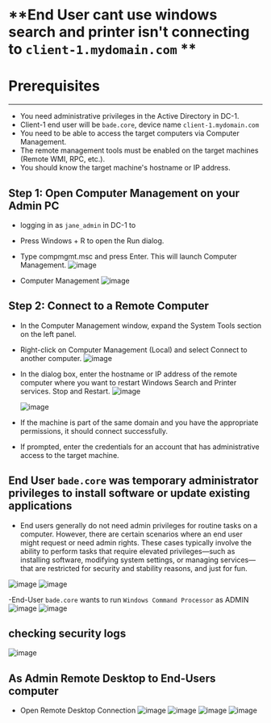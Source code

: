 # **End User cant use windows search and printer isn't connecting to `client-1.mydomain.com` **

# **Prerequisites**
----

- You need administrative privileges in the Active Directory in DC-1.
- Client-1 end user will be `bade.core`, device name `client-1.mydomain.com` 
- You need to be able to access the target computers via Computer Management.
- The remote management tools must be enabled on the target machines (Remote WMI, RPC, etc.).
- You should know the target machine's hostname or IP address.

## **Step 1: Open Computer Management on your Admin PC**

- logging in as `jane_admin` in DC-1 to 
- Press Windows + R to open the Run dialog.
- Type compmgmt.msc and press Enter. This will launch Computer Management.
  ![image](https://github.com/user-attachments/assets/0278eda7-18a6-48ad-a160-1d9ef92534df)

- Computer Management
  ![image](https://github.com/user-attachments/assets/387fdb77-38b7-44ae-a283-2a5df7ccf554)

## **Step 2: Connect to a Remote Computer**
- In the Computer Management window, expand the System Tools section on the left panel.
- Right-click on Computer Management (Local) and select Connect to another computer.
  ![image](https://github.com/user-attachments/assets/ee517923-25f4-49dc-a235-e5fe2b3d0e31)

- In the dialog box, enter the hostname or IP address of the remote computer where you want to restart Windows Search and Printer services. Stop and         Restart.
  ![image](https://github.com/user-attachments/assets/fee20e1c-dc29-4040-a7be-942d1dbe35f0)

  ![image](https://github.com/user-attachments/assets/dacdb3d3-7186-4c51-b281-e437b3fb0e54)


- If the machine is part of the same domain and you have the appropriate permissions, it should connect successfully.
- If prompted, enter the credentials for an account that has administrative access to the target machine.



## **End User `bade.core` was temporary administrator privileges to install software or update existing applications**

- End users generally do not need admin privileges for routine tasks on a computer. However, there are certain scenarios where an end user might request or need admin rights. These cases typically involve the ability to perform tasks that require elevated privileges—such as installing software, modifying system settings, or managing services—that are restricted for security and stability reasons, and just for fun.  

 ![image](https://github.com/user-attachments/assets/3e098a27-8236-47f3-84ad-6baf2a87366a)
![image](https://github.com/user-attachments/assets/23636623-062f-49db-9663-5da23a49148e)

-End-User `bade.core` wants to run `Windows Command Processor` as ADMIN
![image](https://github.com/user-attachments/assets/dc4aa269-9db6-40bd-b2f3-36e7b9fe01b2)
![image](https://github.com/user-attachments/assets/45ff4691-c81c-4211-bb09-cbe54bc8d9cb)

## **checking security logs**

![image](https://github.com/user-attachments/assets/a4ec0853-d1ff-4564-b730-9baa3543022f)



## **As Admin Remote Desktop to End-Users computer**

- Open Remote Desktop Connection 
![image](https://github.com/user-attachments/assets/3bbcdd26-bab0-4db5-92f5-38beeda2447d)
![image](https://github.com/user-attachments/assets/e3b13d29-1754-47dd-9ee4-7e919613bd1c)
![image](https://github.com/user-attachments/assets/8970d76a-be02-4be8-b35a-4a61c9fcd23f)
![image](https://github.com/user-attachments/assets/9cd7bd3c-4ad8-4afc-a8f7-4f1000fc6d29)












